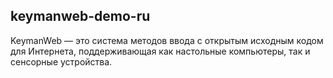 ## keymanweb-demo-ru

KeymanWeb — это система методов ввода с открытым исходным кодом для Интернета, поддерживающая как настольные компьютеры, так и сенсорные устройства.
